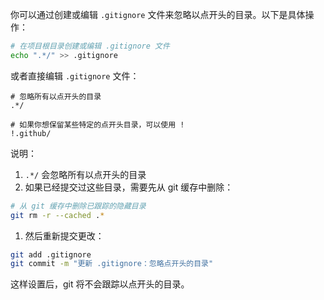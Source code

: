 你可以通过创建或编辑 `.gitignore` 文件来忽略以点开头的目录。以下是具体操作：

```bash
# 在项目根目录创建或编辑 .gitignore 文件
echo ".*/" >> .gitignore
```

或者直接编辑 `.gitignore` 文件：

```plaintext:/Users/lex/git/knowledge/.gitignore
# 忽略所有以点开头的目录
.*/

# 如果你想保留某些特定的点开头目录，可以使用 !
!.github/
```

说明：
1. `.*/` 会忽略所有以点开头的目录
2. 如果已经提交过这些目录，需要先从 git 缓存中删除：
```bash
# 从 git 缓存中删除已跟踪的隐藏目录
git rm -r --cached .*
```

1. 然后重新提交更改：
```bash
git add .gitignore
git commit -m "更新 .gitignore：忽略点开头的目录"
```

这样设置后，git 将不会跟踪以点开头的目录。